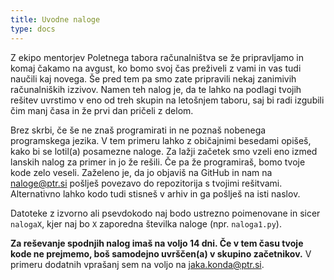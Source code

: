 ```yaml
---
title: Uvodne naloge
type: docs
---
```


Z ekipo mentorjev Poletnega tabora računalništva se že pripravljamo in komaj čakamo na avgust, ko bomo svoj čas preživeli z vami in vas tudi naučili kaj novega. Še pred tem pa smo zate pripravili nekaj zanimivih računalniških izzivov. Namen teh nalog je, da te lahko na podlagi tvojih rešitev uvrstimo v eno od treh skupin na letošnjem taboru, saj bi radi izgubili čim manj časa in že prvi dan pričeli z delom.

Brez skrbi, če še ne znaš programirati in ne poznaš nobenega programskega jezika. V tem primeru lahko z običajnimi besedami opišeš, kako bi se lotil(a) posamezne naloge. Za lažji začetek smo vzeli eno izmed lanskih nalog za primer in jo že rešili. Če pa že programiraš, bomo tvoje kode zelo veseli. Zaželeno je, da jo objaviš na GitHub in nam na naloge@ptr.si pošlješ povezavo do repozitorija s tvojimi rešitvami. Alternativno lahko kodo tudi stisneš v arhiv in ga pošlješ na isti naslov.

Datoteke z izvorno ali psevdokodo naj bodo ustrezno poimenovane in sicer `nalogaX`, kjer naj bo `X` zaporedna številka naloge (npr. `naloga1.py`).

**Za reševanje spodnjih nalog imaš na voljo 14 dni. Če v tem času tvoje kode ne prejmemo, boš samodejno uvrščen(a) v skupino začetnikov.** V primeru dodatnih vprašanj sem na voljo na jaka.konda@ptr.si.
